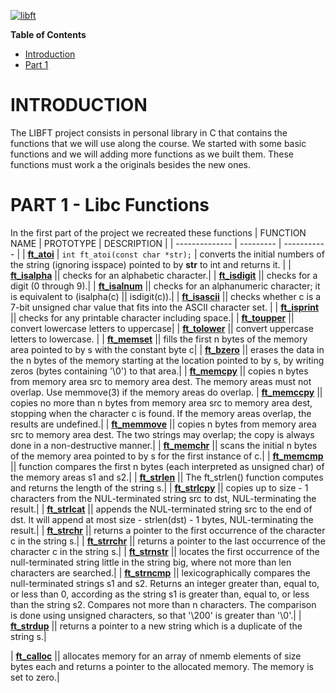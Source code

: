 [![libft](https://user-images.githubusercontent.com/102623863/185230931-b0ae9c6d-5329-40e2-9873-8da41a4ea032.png)](https://linktr.ee/vtrevisa)


**Table of Contents**
* [Introduction](#introduction)
* [Part 1](#part-1---libc-functions)

# INTRODUCTION

The LIBFT project consists in personal library in C that contains the functions that we will use along the course. We started with some basic functions and we will adding more functions as we built them. These functions must work a the originals besides the new ones.

# PART 1 - Libc Functions

In the first part of the project we recreated these functions
| FUNCTION NAME  | PROTOTYPE | DESCRIPTION | 
| -------------- | --------- | ----------- |
| [**ft\_atoi**](https://github.com/vtrevisa/Libft/blob/master/Src/ft_atoi.c) | ```int ft_atoi(const char *str);``` | converts the initial numbers of the string (ignoring isspace) pointed to by **str** to int and returns it. |
| [**ft\_isalpha**](https://github.com/vtrevisa/Libft/blob/master/Src/ft_isalpha.c) || checks for an alphabetic character.|
| [**ft\_isdigit**](https://github.com/vtrevisa/Libft/blob/master/Src/ft_isdigit.c) || checks for a digit (0 through 9).|
| [**ft\_isalnum**](https://github.com/vtrevisa/Libft/blob/master/Src/ft_isalnum.c) || checks for an alphanumeric character; it  is  equivalent  to (isalpha(c) || isdigit(c)).|
| [**ft\_isascii**](https://github.com/vtrevisa/Libft/blob/master/Src/ft_isascii.c) || checks  whether  c  is a 7-bit unsigned char value that fits into the ASCII character set. |
| [**ft\_isprint**](https://github.com/vtrevisa/Libft/blob/master/Src/ft_isprint.c) || checks for any printable character including space.|
| [**ft\_toupper**](https://github.com/vtrevisa/Libft/blob/master/Src/ft_toupper.c) || convert lowercase letters to uppercase|
| [**ft\_tolower**](https://github.com/vtrevisa/Libft/blob/master/Src/ft_tolower.c) || convert uppercase letters to lowercase. |
| [**ft\_memset**](https://github.com/vtrevisa/Libft/blob/master/Src/ft_memset.c) || fills the first n bytes of the memory area pointed to by s with the constant byte c|
| [**ft\_bzero**](https://github.com/vtrevisa/Libft/blob/master/Src/ft_bzero.c) || erases the data in the n bytes of the memory starting at the location pointed to by s, by writing zeros (bytes containing '\0') to that area.|
| [**ft\_memcpy**](https://github.com/vtrevisa/Libft/blob/master/Src/ft_memcpy.c) || copies n bytes from memory area src to memory area dest.  The memory areas must not overlap.  Use  memmove(3)  if the memory areas do overlap.
| [**ft\_memccpy**](https://github.com/vtrevisa/Libft/blob/master/Src/ft_memccpy.c) || copies no more than n bytes from memory area src to memory area dest, stopping when the character c is found. If the memory areas overlap, the results are undefined.|
| [**ft\_memmove**](https://github.com/vtrevisa/Libft/blob/master/Src/ft_memmove.c) || copies n bytes from memory area src to memory area dest. The two strings may overlap; the copy is always done in a non-destructive manner.|
| [**ft\_memchr**](https://github.com/vtrevisa/Libft/blob/master/Src/ft_memchr.c) || scans the initial n bytes of the memory area pointed to by s for the first instance of c.|
| [**ft\_memcmp**](https://github.com/vtrevisa/Libft/blob/master/Src/ft_memcmp.c) || function compares the first n bytes (each interpreted as unsigned char) of the memory areas s1 and s2.|
| [**ft\_strlen**](https://github.com/vtrevisa/Libft/blob/master/Src/ft_strlen.c) || The ft\_strlen() function computes and returns the length of the string s.|
| [**ft\_strlcpy**](https://github.com/vtrevisa/Libft/blob/master/Src/ft_strlcpy.c) || copies up to size - 1 characters from the NUL-terminated string src to dst, NUL-terminating the result.|
| [**ft\_strlcat**](https://github.com/vtrevisa/Libft/blob/master/Src/ft_strlcat.c) ||  appends the NUL-terminated string src to the end of dst.  It will append at most size - strlen(dst) - 1 bytes, NUL-terminating the result.|
| [**ft\_strchr**](https://github.com/vtrevisa/Libft/blob/master/Src/ft_strchr.c) || returns a pointer to the first occurrence of the character c in the string s.|
| [**ft\_strrchr**](https://github.com/vtrevisa/Libft/blob/master/Src/ft_strrchr.c) || returns a pointer to the last occurrence  of the character c in the string s.|
| [**ft\_strnstr**](https://github.com/vtrevisa/Libft/blob/master/Src/ft_strnstr.c) || locates the first occurrence of the null-terminated string little in the string big, where not more than len characters are searched.|
| [**ft\_strncmp**](https://github.com/vtrevisa/Libft/blob/master/Src/ft_strncmp.c) || lexicographically compares the null-terminated strings s1 and s2. Returns an integer greater than, equal to, or less than 0, according as the string s1 is greater than, equal to, or less than the string s2. Compares not more than n characters. The comparison is done using unsigned characters, so that '\200' is greater than '\0'.|
| [**ft\_strdup**](https://github.com/vtrevisa/Libft/blob/master/Src/ft_strdup.c) || returns a pointer to a new string which is a duplicate  of  the string s.|

| [**ft\_calloc**](https://github.com/vtrevisa/Libft/blob/master/Src/ft_calloc.c) ||  allocates memory for an array of  nmemb  elements  of  size  bytes  each and returns a pointer to the allocated memory. The memory is set to zero.|
